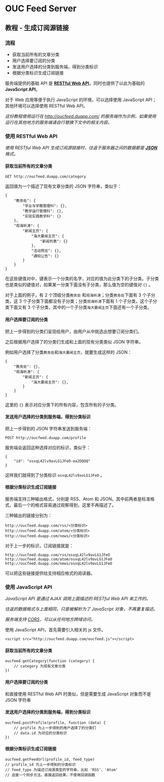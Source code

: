 # OUC Feed Server

## 教程 - 生成订阅源链接

### 流程

* 获取当前所有的文章分类
* 用户选择要订阅的分类
* 发送用户选择的分类到服务端，得到分类标识
* 根据分类标识生成订阅链接

服务端提供的基础 API 是 [**RESTful Web API**](http://zh.wikipedia.org/zh-cn/REST)，同时也提供了以此为基础的 **JavaScript API**。

对于 Web 应用等便于执行 JavaScript 的环境，可以选择使用 JavaScript API；其他环境可以选择使用 RESTful Web API。

_这份教程使用运行在 http://oucfeed.duapp.com/ 的服务端作为示例，如果使用运行在其他地方的服务端请自行替换下文中的相关内容。_

### 使用 RESTful Web API

_使用 RESTful Web API 生成订阅源链接时，往返于服务器之间的数据都是 [**JSON**](http://www.json.org/json-zh.html) 格式。_

#### 获取当前所有的文章分类

    GET http://oucfeed.duapp.com/category

返回值为一个描述了现有文章分类的 JSON 字符串，类似于：

    {
        "教务处": {
        	"学业与学籍管理科": {},
            "教学运行管理科": {},
            "实验实践教学科": {}
        },
    	"观海听涛": {
            "新闻主页": {
            	"海大要闻主页": {
            		"新闻列表": {}
                },
                "活动预览": {},
                "通知公告": {}
            }
        }
    }

在这些键值对中，键表示一个分类的名字，对应的值为此分类下的子分类。子分类也是类似的键值对，如果某一分类下面没有子分类，那么值为空的键值对 `{}` 。

对于上面的例子，有 2 个顶级分类`教务处` 和`观海听涛`；分类`教务处`下面有 3 个子分类，这 3 个子分类下面都没有子分类；分类`观海听涛`下面有 1 个子分类，这个子分类下面又有 3 个子分类，其中的一个子分类`海大要闻主页`下面还有一个子分类。

#### 用户选择要订阅的分类

把上一步得到的分类们呈现给用户，由用户从中挑选出想要订阅分类们。

之后根据用户选择了的分类们生成和上面的现有分类类似 JSON 字符串。

例如用户选择了分类`教务处`和`海大要闻主页`，就要生成这样的 JSON：

    {
        "教务处": {},
    	"观海听涛": {
            "新闻主页": {
            	"海大要闻主页": {},
            }
        }
    }

这里的 `{}` 表示对应分类下的所有内容，包含所有的子分类。

#### 发送用户选择的分类到服务端，得到分类标识

把上一步得到的 JSON 字符串发送到服务端：

    POST http://oucfeed.duapp.com/profile
    
服务端会返回这种选择对应的标识，类似于：

    {
        "id": "osxqL42lv9avLG1JFeO-oa2DQOQ"
    }

这样我们就得到了分类标识 `osxqL42lv9avLG1JFeO` 。

#### 根据分类标识生成订阅链接

服务端支持三种输出格式，分别是 RSS、Atom 和 JSON。其中前两者是标准格式，最后一个的格式容易通过观察得到，这里不再描述了。

三种输出的链接分别为：

    http://oucfeed.duapp.com/rss/<分类标识>
    http://oucfeed.duapp.com/atom/<分类标识>
    http://oucfeed.duapp.com/news/<分类标识>

对于上一步的标识，订阅链接就是：

    http://oucfeed.duapp.com/rss/osxqL42lv9avLG1JFeO
    http://oucfeed.duapp.com/atom/osxqL42lv9avLG1JFeO
    http://oucfeed.duapp.com/news/osxqL42lv9avLG1JFeO
    
可以把这些链接提供给支持相应格式的阅读器。

### 使用 JavaScript API

_JavaScript API 是通过 AJAX 调用上面描述的 RESTful Web API 来工作的。_

_往返的数据格式与上面相同，只是被解析为了 JavaScript 对象，不再重复描述。_

_服务端支持 [CORS](https://zh.wikipedia.org/wiki/CORS)，可以从任何地方跨域访问。_

使用 JavaScript API，首先需要引入相关的 js 文件。

    <script src="http://oucfeed.duapp.com/oucfeed.js"></script>

#### 获取当前所有的文章分类

    oucfeed.getCategory(function (category) {
        // category 为现有文章分类
    })

#### 用户选择要订阅的分类

和直接使用 RESTful Web API 时类似，但是需要生成 JavaScript 对象而不是 JSON 字符串

#### 发送用户选择的分类到服务端，得到分类标识

    oucfeed.postProfile(profile, function (data) {
        // profile 为上一步得到的用户选择了的分类们
        // data.id 为对应的分类标识
    })

#### 根据分类标识生成订阅链接

    oucfeed.getFeedUrl(profile_id, feed_type)
    // profile_id 为上一步得到的分类标识
    // feed_type 为描述订阅源类型的字符串，比如 'RSS'、'Atom'
    // 这是一个同步方法，直接返回结果，不使用回调函数
